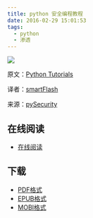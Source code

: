 ```yaml
---
title: python 安全编程教程
date: 2016-02-29 15:01:53
tags:
  - python
  - 渗透
---
```


![](https://ek8whxe.cloudimg.io/s/width/226/https://www.gitbook.com/cover/book/wizardforcel/py-sec-tutorial.jpg)

原文：[Python Tutorials](http://www.primalsecurity.net/tutorials/python-tutorials/)

译者：[smartFlash](https://github.com/smartFlash)

来源：[pySecurity](https://github.com/smartFlash)

<!--more-->

## 在线阅读 ##

+ [在线阅读](https://www.gitbook.com/book/wizardforcel/py-sec-tutorial/details)

## 下载 ##

+ [PDF格式](https://www.gitbook.com/download/pdf/book/wizardforcel/py-sec-tutorial)
+ [EPUB格式](https://www.gitbook.com/download/epub/book/wizardforcel/py-sec-tutorial)
+ [MOBI格式](https://www.gitbook.com/download/mobi/book/wizardforcel/py-sec-tutorial)